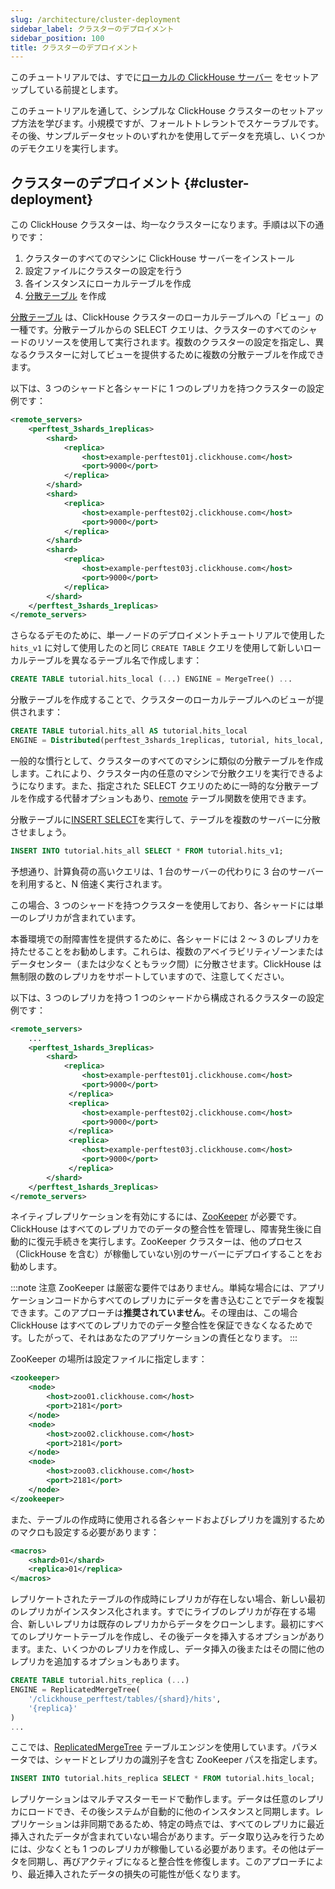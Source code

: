 ```yaml
---
slug: /architecture/cluster-deployment
sidebar_label: クラスターのデプロイメント
sidebar_position: 100
title: クラスターのデプロイメント
---
```


このチュートリアルでは、すでに[ローカルの ClickHouse サーバー](../getting-started/install.md) をセットアップしている前提とします。

このチュートリアルを通して、シンプルな ClickHouse クラスターのセットアップ方法を学びます。小規模ですが、フォールトトレラントでスケーラブルです。その後、サンプルデータセットのいずれかを使用してデータを充填し、いくつかのデモクエリを実行します。

## クラスターのデプロイメント {#cluster-deployment}

この ClickHouse クラスターは、均一なクラスターになります。手順は以下の通りです：

1. クラスターのすべてのマシンに ClickHouse サーバーをインストール
2. 設定ファイルにクラスターの設定を行う
3. 各インスタンスにローカルテーブルを作成
4. [分散テーブル](../engines/table-engines/special/distributed.md) を作成

[分散テーブル](../engines/table-engines/special/distributed.md) は、ClickHouse クラスターのローカルテーブルへの「ビュー」の一種です。分散テーブルからの SELECT クエリは、クラスターのすべてのシャードのリソースを使用して実行されます。複数のクラスターの設定を指定し、異なるクラスターに対してビューを提供するために複数の分散テーブルを作成できます。

以下は、3 つのシャードと各シャードに 1 つのレプリカを持つクラスターの設定例です：

```xml
<remote_servers>
    <perftest_3shards_1replicas>
        <shard>
            <replica>
                <host>example-perftest01j.clickhouse.com</host>
                <port>9000</port>
            </replica>
        </shard>
        <shard>
            <replica>
                <host>example-perftest02j.clickhouse.com</host>
                <port>9000</port>
            </replica>
        </shard>
        <shard>
            <replica>
                <host>example-perftest03j.clickhouse.com</host>
                <port>9000</port>
            </replica>
        </shard>
    </perftest_3shards_1replicas>
</remote_servers>
```

さらなるデモのために、単一ノードのデプロイメントチュートリアルで使用した `hits_v1` に対して使用したのと同じ `CREATE TABLE` クエリを使用して新しいローカルテーブルを異なるテーブル名で作成します：

```sql
CREATE TABLE tutorial.hits_local (...) ENGINE = MergeTree() ...
```

分散テーブルを作成することで、クラスターのローカルテーブルへのビューが提供されます：

```sql
CREATE TABLE tutorial.hits_all AS tutorial.hits_local
ENGINE = Distributed(perftest_3shards_1replicas, tutorial, hits_local, rand());
```

一般的な慣行として、クラスターのすべてのマシンに類似の分散テーブルを作成します。これにより、クラスター内の任意のマシンで分散クエリを実行できるようになります。また、指定された SELECT クエリのために一時的な分散テーブルを作成する代替オプションもあり、[remote](../sql-reference/table-functions/remote.md) テーブル関数を使用できます。

分散テーブルに[INSERT SELECT](../sql-reference/statements/insert-into.md)を実行して、テーブルを複数のサーバーに分散させましょう。

```sql
INSERT INTO tutorial.hits_all SELECT * FROM tutorial.hits_v1;
```

予想通り、計算負荷の高いクエリは、1 台のサーバーの代わりに 3 台のサーバーを利用すると、N 倍速く実行されます。

この場合、3 つのシャードを持つクラスターを使用しており、各シャードには単一のレプリカが含まれています。

本番環境での耐障害性を提供するために、各シャードには 2 〜 3 のレプリカを持たせることをお勧めします。これらは、複数のアベイラビリティゾーンまたはデータセンター（または少なくともラック間）に分散させます。ClickHouse は無制限の数のレプリカをサポートしていますので、注意してください。

以下は、3 つのレプリカを持つ 1 つのシャードから構成されるクラスターの設定例です：

```xml
<remote_servers>
    ...
    <perftest_1shards_3replicas>
        <shard>
            <replica>
                <host>example-perftest01j.clickhouse.com</host>
                <port>9000</port>
             </replica>
             <replica>
                <host>example-perftest02j.clickhouse.com</host>
                <port>9000</port>
             </replica>
             <replica>
                <host>example-perftest03j.clickhouse.com</host>
                <port>9000</port>
             </replica>
        </shard>
    </perftest_1shards_3replicas>
</remote_servers>
```

ネイティブレプリケーションを有効にするには、[ZooKeeper](http://zookeeper.apache.org/) が必要です。ClickHouse はすべてのレプリカでのデータの整合性を管理し、障害発生後に自動的に復元手続きを実行します。ZooKeeper クラスターは、他のプロセス（ClickHouse を含む）が稼働していない別のサーバーにデプロイすることをお勧めします。

:::note 注意
ZooKeeper は厳密な要件ではありません。単純な場合には、アプリケーションコードからすべてのレプリカにデータを書き込むことでデータを複製できます。このアプローチは**推奨されていません**。その理由は、この場合 ClickHouse はすべてのレプリカでのデータ整合性を保証できなくなるためです。したがって、それはあなたのアプリケーションの責任となります。
:::

ZooKeeper の場所は設定ファイルに指定します：

```xml
<zookeeper>
    <node>
        <host>zoo01.clickhouse.com</host>
        <port>2181</port>
    </node>
    <node>
        <host>zoo02.clickhouse.com</host>
        <port>2181</port>
    </node>
    <node>
        <host>zoo03.clickhouse.com</host>
        <port>2181</port>
    </node>
</zookeeper>
```

また、テーブルの作成時に使用される各シャードおよびレプリカを識別するためのマクロも設定する必要があります：

```xml
<macros>
    <shard>01</shard>
    <replica>01</replica>
</macros>
```

レプリケートされたテーブルの作成時にレプリカが存在しない場合、新しい最初のレプリカがインスタンス化されます。すでにライブのレプリカが存在する場合、新しいレプリカは既存のレプリカからデータをクローンします。最初にすべてのレプリケートテーブルを作成し、その後データを挿入するオプションがあります。また、いくつかのレプリカを作成し、データ挿入の後またはその間に他のレプリカを追加するオプションもあります。

```sql
CREATE TABLE tutorial.hits_replica (...)
ENGINE = ReplicatedMergeTree(
    '/clickhouse_perftest/tables/{shard}/hits',
    '{replica}'
)
...
```

ここでは、[ReplicatedMergeTree](../engines/table-engines/mergetree-family/replication.md) テーブルエンジンを使用しています。パラメータでは、シャードとレプリカの識別子を含む ZooKeeper パスを指定します。

```sql
INSERT INTO tutorial.hits_replica SELECT * FROM tutorial.hits_local;
```

レプリケーションはマルチマスターモードで動作します。データは任意のレプリカにロードでき、その後システムが自動的に他のインスタンスと同期します。レプリケーションは非同期であるため、特定の時点では、すべてのレプリカに最近挿入されたデータが含まれていない場合があります。データ取り込みを行うためには、少なくとも 1 つのレプリカが稼働している必要があります。その他はデータを同期し、再びアクティブになると整合性を修復します。このアプローチにより、最近挿入されたデータの損失の可能性が低くなります。
